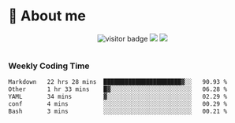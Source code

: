 <!-- ![](https://youpai.roccoshi.top/img/20200804214216.png) -->

# 🧐 About me
 
<p align="center">
<img src="https://visitor-badge.laobi.icu/badge?page_id=Lincest.Lincest&title=hits" alt="visitor badge"/>
<a href="mailto:imroccoshi@gmail.com"><img src="https://img.shields.io/badge/gmail-imroccoshi%40gmail.com-red"></a>
<a href="https://blog.roccoshi.top"><img src="https://img.shields.io/badge/blog-roccoshi-green"></a>
</p>

<div align="center">
  <img src="https://github-readme-stats.vercel.app/api?username=Lincest&show_icons=true&count_private=true&show_owner=true" alt="">
   <!-- <img src="https://github-readme-stats.vercel.app/api/wakatime?username=Moreality&v=2" alt=""/> -->
</div>

### Weekly Coding Time

<!--START_SECTION:waka-->

```txt
Markdown   22 hrs 28 mins  ██████████████████████▓░░   90.93 %
Other      1 hr 33 mins    █▓░░░░░░░░░░░░░░░░░░░░░░░   06.28 %
YAML       34 mins         ▓░░░░░░░░░░░░░░░░░░░░░░░░   02.29 %
conf       4 mins          ░░░░░░░░░░░░░░░░░░░░░░░░░   00.29 %
Bash       3 mins          ░░░░░░░░░░░░░░░░░░░░░░░░░   00.21 %
```

<!--END_SECTION:waka-->


